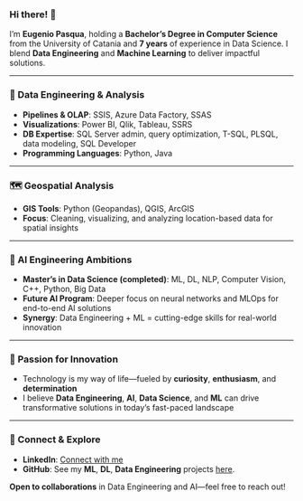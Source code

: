 ### Hi there! 👋  
I’m **Eugenio Pasqua**, holding a **Bachelor’s Degree in Computer Science** from the University of Catania and **7 years** of experience in Data Science. I blend **Data Engineering** and **Machine Learning** to deliver impactful solutions.

---

### 🔧 Data Engineering & Analysis
- **Pipelines & OLAP**: SSIS, Azure Data Factory, SSAS  
- **Visualizations**: Power BI, Qlik, Tableau, SSRS  
- **DB Expertise**: SQL Server admin, query optimization, T-SQL, PLSQL, data modeling, SQL Developer
- **Programming Languages**: Python, Java

---

### 🗺️ Geospatial Analysis
- **GIS Tools**: Python (Geopandas), QGIS, ArcGIS  
- **Focus**: Cleaning, visualizing, and analyzing location-based data for spatial insights


---

### 🤖 AI Engineering Ambitions
- **Master’s in Data Science (completed)**: ML, DL, NLP, Computer Vision, C++, Python, Big Data  
- **Future AI Program**: Deeper focus on neural networks and MLOps for end-to-end AI solutions  
- **Synergy**: Data Engineering + ML = cutting-edge skills for real-world innovation

---

### 🚀 Passion for Innovation
- Technology is my way of life—fueled by **curiosity**, **enthusiasm**, and **determination**  
- I believe **Data Engineering**, **AI**, **Data Science**, and **ML** can drive transformative solutions in today’s fast-paced landscape

---

### 🤝 Connect & Explore
- **LinkedIn**: [Connect with me](https://www.linkedin.com/in/genxdata58296/)  
- **GitHub**: See my **ML**, **DL**, **Data Engineering** projects [here](https://github.com/sylver86?tab=repositories).  

**Open to collaborations** in Data Engineering and AI—feel free to reach out!
